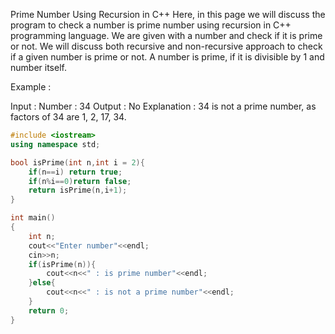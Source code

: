 Prime Number Using Recursion in C++
Here, in this page we will discuss the program to check a number is prime number using recursion in C++ programming language. We are given with a number and check if it is prime or not. We will discuss both recursive and non-recursive approach to check if a given number is prime or not. A number is prime, if it is divisible by 1 and number itself.

Example :

Input : Number : 34
Output : No
Explanation : 34 is not a prime number, as factors of 34 are 1, 2, 17, 34.
```cpp
#include <iostream>
using namespace std;

bool isPrime(int n,int i = 2){
    if(n==i) return true;
    if(n%i==0)return false;
    return isPrime(n,i+1);
}

int main()
{
    int n;
    cout<<"Enter number"<<endl;
    cin>>n;
    if(isPrime(n)){
        cout<<n<<" : is prime number"<<endl;
    }else{
        cout<<n<<" : is not a prime number"<<endl;
    }
    return 0;
}
```
